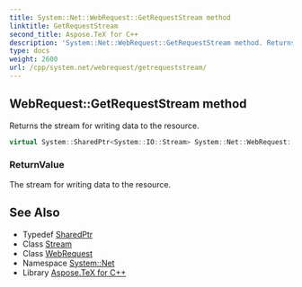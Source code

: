 ```yaml
---
title: System::Net::WebRequest::GetRequestStream method
linktitle: GetRequestStream
second_title: Aspose.TeX for C++
description: 'System::Net::WebRequest::GetRequestStream method. Returns the stream for writing data to the resource in C++.'
type: docs
weight: 2600
url: /cpp/system.net/webrequest/getrequeststream/
---
```

## WebRequest::GetRequestStream method


Returns the stream for writing data to the resource.

```cpp
virtual System::SharedPtr<System::IO::Stream> System::Net::WebRequest::GetRequestStream()
```


### ReturnValue

The stream for writing data to the resource.

## See Also

* Typedef [SharedPtr](../../../system/sharedptr/)
* Class [Stream](../../../system.io/stream/)
* Class [WebRequest](../)
* Namespace [System::Net](../../)
* Library [Aspose.TeX for C++](../../../)
